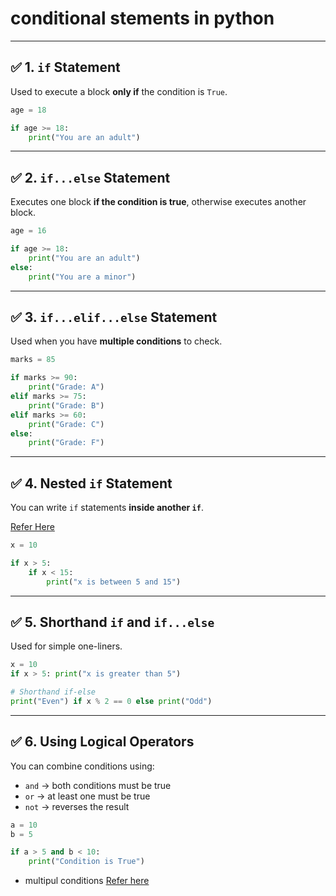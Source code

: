 # conditional stements in python 


---

## ✅ 1. `if` Statement

Used to execute a block **only if** the condition is `True`.

```python
age = 18

if age >= 18:
    print("You are an adult")
```

---

## ✅ 2. `if...else` Statement

Executes one block **if the condition is true**, otherwise executes another block.

```python
age = 16

if age >= 18:
    print("You are an adult")
else:
    print("You are a minor")
```

---

## ✅ 3. `if...elif...else` Statement

Used when you have **multiple conditions** to check.

```python
marks = 85

if marks >= 90:
    print("Grade: A")
elif marks >= 75:
    print("Grade: B")
elif marks >= 60:
    print("Grade: C")
else:
    print("Grade: F")
```

---

## ✅ 4. Nested `if` Statement

You can write `if` statements **inside another `if`**.

[Refer Here](https://drive.google.com/file/d/1AgNYdKv9-VzetGFMlZYUbXviLEiueric/view)

```python
x = 10

if x > 5:
    if x < 15:
        print("x is between 5 and 15")
```

---

## ✅ 5. Shorthand `if` and `if...else`

Used for simple one-liners.

```python
x = 10
if x > 5: print("x is greater than 5")

# Shorthand if-else
print("Even") if x % 2 == 0 else print("Odd")
```

---

## ✅ 6. Using Logical Operators

You can combine conditions using:

- `and` → both conditions must be true  
- `or` → at least one must be true  
- `not` → reverses the result

```python
a = 10
b = 5

if a > 5 and b < 10:
    print("Condition is True")
```


* multipul conditions [Refer here](https://drive.google.com/file/d/1COwYAxLLa_xpMLsU4jjcTOPOvdzSSAAD/view)
